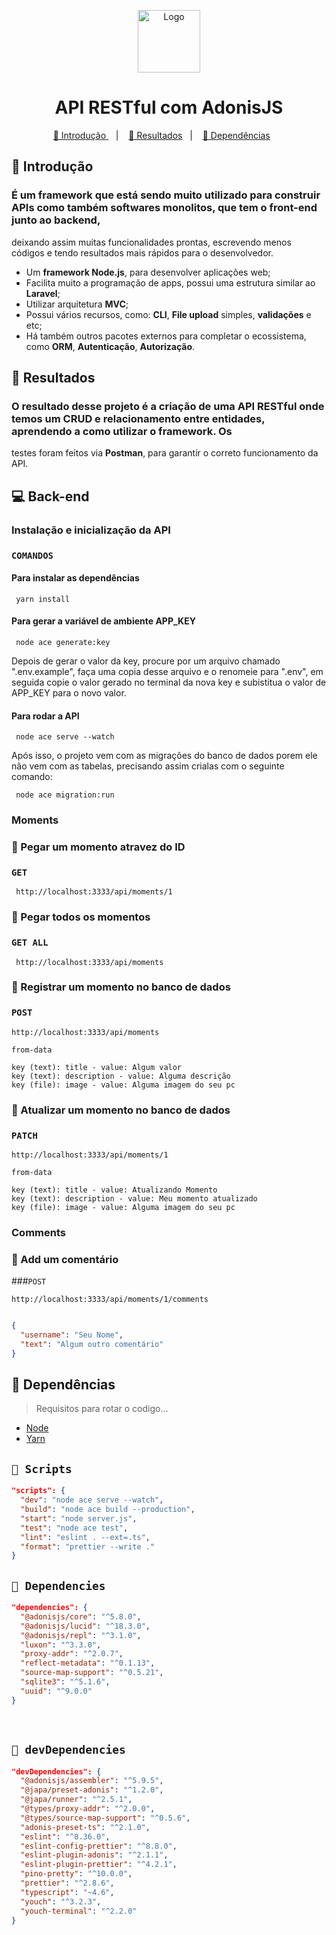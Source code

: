 <p align="center">
  <a href="https://adonisjs.com/">
    <img src="https://avatars.githubusercontent.com/u/13810373?s=280&v=4" alt="Logo" width="" height="100" />
  </a>
</p>

<h1 align="center"> API RESTful com AdonisJS </h1>

<p align="center">
  <a href="#Introdução"> 🧩 Introdução </a>&nbsp;&nbsp;&nbsp;|&nbsp;&nbsp;&nbsp;
  <a href="#Resultados"> 🚀 Resultados</a>&nbsp;&nbsp;&nbsp;|&nbsp;&nbsp;&nbsp;
  <a href="#Dependências"> 🧪 Dependências</a>&nbsp;&nbsp;&nbsp;&nbsp;&nbsp;&nbsp;
</p>

<a id="Introdução"></a>
## 🧩 Introdução

### É um framework que está sendo muito utilizado para construir APIs como também softwares monolitos, que tem o front-end junto ao backend, 
deixando assim muitas funcionalidades prontas, escrevendo menos códigos e tendo resultados mais rápidos para o desenvolvedor.

<ul>
  <li>Um <b>framework Node.js</b>, para desenvolver aplicações web;</li>
  <li>Facilita muito a programação de apps, possui uma estrutura similar ao <b>Laravel</b>;</li>
  <li>Utilizar arquitetura <b>MVC</b>;</li>
  <li>Possui vários recursos, como: <b>CLI</b>, <b>File upload</b> simples, <b>validações</b> e etc;</li>
  <li>Há também outros pacotes externos para completar o ecossistema, como <b>ORM</b>, <b>Autenticação</b>, <b>Autorização</b>.</li>
</ul>

<a id="Resultados"></a>
## 🚀 Resultados 

### O resultado desse projeto é a criação de uma <b>API RESTful</b> onde temos um <b>CRUD</b> e relacionamento entre entidades, aprendendo a como utilizar o framework. Os 
testes foram feitos via <b>Postman</b>, para garantir o correto funcionamento da API.

## 💻 Back-end

### Instalação e inicialização da API

### ```COMANDOS```

#### Para instalar as dependências
```
 yarn install
```

#### Para gerar a variável de ambiente APP_KEY
```
 node ace generate:key
```
Depois de gerar o valor da key, procure por um arquivo chamado ".env.example", faça uma copia desse arquivo e o renomeie para 
".env", em seguida copie o valor gerado no terminal da nova key e subistitua o valor de APP_KEY para o novo valor.

#### Para rodar a API
```
 node ace serve --watch
```
Após isso, o projeto vem com as migrações do banco de dados porem ele não vem com as tabelas, precisando assim crialas com o seguinte comando:

```
 node ace migration:run
``` 

### Moments

### 🎯 Pegar um momento atravez do ID

### ```GET``` 
```URL
 http://localhost:3333/api/moments/1
```

### 🎯 Pegar todos os momentos

### ```GET ALL``` 
```URL
 http://localhost:3333/api/moments
```

### 🎯 Registrar um momento no banco de dados
  
### ```POST``` 
```URL
http://localhost:3333/api/moments
```
  
```Body
from-data

key (text): title - value: Algum valor
key (text): description - value: Alguma descrição
key (file): image - value: Alguma imagem do seu pc
```

### 🎯 Atualizar um momento no banco de dados
  
### ```PATCH``` 
```URL
http://localhost:3333/api/moments/1
```
  
```Body
from-data

key (text): title - value: Atualizando Momento
key (text): description - value: Meu momento atualizado
key (file): image - value: Alguma imagem do seu pc
```
### Comments

### 🎯 Add um comentário

###```POST```
```URL
http://localhost:3333/api/moments/1/comments
```

```JSON

{
  "username": "Seu Nome",
  "text": "Algum outro comentário"
}
```

<a id="Dependências"></a>
## 🧪 Dependências
> Requisitos para rotar o codigo...

<ul>
  <li>
    <a href="https://nodejs.org/en">Node</a>
  </li>
  <li>
    <a href="https://yarnpkg.com/">Yarn</a>
  </li>
</ul>

## `📖 Scripts` 

```JSON
"scripts": {
  "dev": "node ace serve --watch",
  "build": "node ace build --production",
  "start": "node server.js",
  "test": "node ace test",
  "lint": "eslint . --ext=.ts",
  "format": "prettier --write ."
}

```
## `📖 Dependencies` 

```JSON
"dependencies": {
  "@adonisjs/core": "^5.8.0",
  "@adonisjs/lucid": "^18.3.0",
  "@adonisjs/repl": "^3.1.0",
  "luxon": "^3.3.0",
  "proxy-addr": "^2.0.7",
  "reflect-metadata": "^0.1.13",
  "source-map-support": "^0.5.21",
  "sqlite3": "^5.1.6",
  "uuid": "^9.0.0"
}

```
<br /> 

## `📖 devDependencies` 

```JSON
"devDependencies": {
  "@adonisjs/assembler": "^5.9.5",
  "@japa/preset-adonis": "^1.2.0",
  "@japa/runner": "^2.5.1",
  "@types/proxy-addr": "^2.0.0",
  "@types/source-map-support": "^0.5.6",
  "adonis-preset-ts": "^2.1.0",
  "eslint": "^8.36.0",
  "eslint-config-prettier": "^8.8.0",
  "eslint-plugin-adonis": "^2.1.1",
  "eslint-plugin-prettier": "^4.2.1",
  "pino-pretty": "^10.0.0",
  "prettier": "^2.8.6",
  "typescript": "~4.6",
  "youch": "^3.2.3",
  "youch-terminal": "^2.2.0"
}

```
